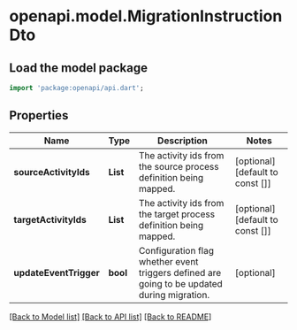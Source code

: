 # openapi.model.MigrationInstructionDto

## Load the model package
```dart
import 'package:openapi/api.dart';
```

## Properties
Name | Type | Description | Notes
------------ | ------------- | ------------- | -------------
**sourceActivityIds** | **List<String>** | The activity ids from the source process definition being mapped. | [optional] [default to const []]
**targetActivityIds** | **List<String>** | The activity ids from the target process definition being mapped. | [optional] [default to const []]
**updateEventTrigger** | **bool** | Configuration flag whether event triggers defined are going to be updated during migration. | [optional] 

[[Back to Model list]](../README.md#documentation-for-models) [[Back to API list]](../README.md#documentation-for-api-endpoints) [[Back to README]](../README.md)


